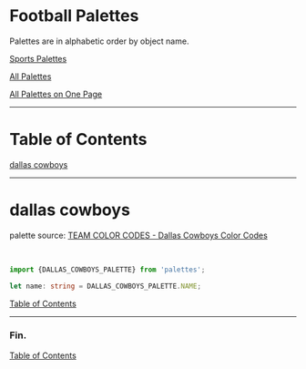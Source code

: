 <!--suppress JSUnresolvedLibraryURL -->
<!-- Coolors Palette Widget (Script) -->
<script src="https://coolors.co/palette-widget/widget.js"></script>

# Football Palettes

Palettes are in alphabetic order by object name.

[Sports Palettes](../sports-palettes.md)

[All Palettes](../../all-palettes.md)

[All Palettes on One Page](../../all-palettes_one-page.md)

----

# Table of Contents

[dallas cowboys](#dallas-cowboys)

----

# dallas cowboys

palette source:
<a href="https://teamcolorcodes.com/dallas-cowboys-color-codes/" target="_blank" rel="noopener noreferrer">TEAM COLOR CODES - Dallas Cowboys Color Codes</a>

<!-- Coolors Palette Widget -->
<script data-id="009411858208226276">new CoolorsPaletteWidget("009411858208226276", ["041e43","869498","ffffff","7e9594","003494"],"dallas cowboys"); </script>
<br/>

```typescript
import {DALLAS_COWBOYS_PALETTE} from 'palettes';

let name: string = DALLAS_COWBOYS_PALETTE.NAME;
```

[Table of Contents](#table-of-contents)

----

### Fin.

[Table of Contents](#table-of-contents)
